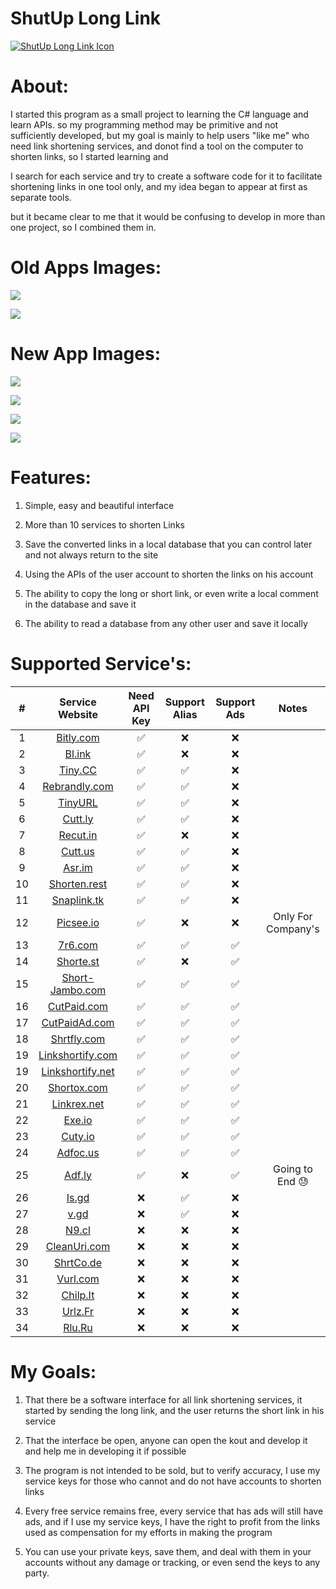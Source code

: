 ShutUp Long Link
=============

[![ShutUp Long Link Icon](https://i.imgur.com/W5ZXM3z.png "ShutUp Long Link Icon")](https://i.imgur.com/W5ZXM3z.png "ShutUp Long Link Icon")



About:
=============

I started this program as a small project to learning  the C# language and learn APIs.
so my programming method may be primitive and not sufficiently developed, 
but my goal is mainly to help users "like me" who need link shortening services, 
and donot find a tool on the computer to shorten links, so I started learning and 

I search for each service and try to create a software code for it to facilitate shortening links in one tool only, and my idea began to appear at first as separate tools.

but it became clear to me that it would be confusing to develop in more than one project, so I combined them in.

Old Apps Images:
=============

[![](https://i.imgur.com/l2EIhCK.png)](https://i.imgur.com/l2EIhCK.png)

[![](https://i.imgur.com/xe39mn2.png)](https://i.imgur.com/xe39mn2.png)

New App Images:
=============

[![](https://i.imgur.com/Wg2xzgH.png)](https://i.imgur.com/Wg2xzgH.png)

[![](https://i.imgur.com/4j6wVje.png)](https://i.imgur.com/4j6wVje.png)

[![](https://i.imgur.com/JnLcsfJ.png)](https://i.imgur.com/JnLcsfJ.png)

[![](https://i.imgur.com/MpbreRP.png)](https://i.imgur.com/MpbreRP.png)


Features:
=============
1. Simple, easy and beautiful interface

2. More than 10 services to shorten Links

3. Save the converted links in a local database that you can control later and not always return to the site

4. Using the APIs of the user account to shorten the links on his account

5. The ability to copy the long or short link, or even write a local comment in the database and save it

6. The ability to read a database from any other user and save it locally

Supported Service's:
=============

| # | Service Website |Need API Key |Support Alias|Support Ads|Notes|
|:--------:|:----------:|:--------:|:-------:|:-------:|:-------:|
| 1 | [Bitly.com](https://bitly.com) |        ✅     | ❌ |❌||
| 2 | [Bl.ink](https://www.bl.ink) |✅| ❌ |❌||
| 3 | [Tiny.CC](https://tiny.cc) | ✅| ✅ |❌||
| 4 | [Rebrandly.com](https://www.rebrandly.com) | ✅|✅|❌||
| 5 | [TinyURL](https://tinyurl.com) | ✅|✅|❌||
| 6 | [Cutt.ly](https://cutt.ly) | ✅|✅|❌||
| 7 | [Recut.in](https://recut.in) | ✅|❌|❌||
| 8 | [Cutt.us](https://cutt.us) | ✅|✅|❌||
| 9 | [Asr.im](https://asr.im) | ✅|✅|❌||
| 10 |[Shorten.rest](https://www.shorten.rest) | ✅|✅|❌||
| 11 |[Snaplink.tk](https://snaplink.tk) | ✅|✅|❌||
| 12 |[Picsee.io](https://picsee.io/en) | ✅|❌|❌|Only For Company's |
| 13 |[7r6.com](https://7r6.com) | ✅|✅|✅||
| 14 |[Shorte.st](https://shorte.st) | ✅|❌|✅||
| 15 |[Short-Jambo.com](https://short-jambo.com) | ✅|✅|✅||
| 16 |[CutPaid.com](https://cutpaid.com) | ✅|✅|✅||
| 17 |[CutPaidAd.com](https://cutpaidad.com) | ✅|✅|✅||
| 18 |[Shrtfly.com](https://shrtfly.com) | ✅|✅|✅||
| 19 |[Linkshortify.com](https://linkshortify.com) | ✅|✅|✅||
| 19 |[Linkshortify.net](https://linkshortify.net) | ✅|✅|✅||
| 20 |[Shortox.com](https://shortox.com) | ✅|✅|✅||
| 21 |[Linkrex.net](https://linkrex.net) | ✅|✅|✅||
| 22 |[Exe.io](https://exe.io) | ✅|✅|✅||
| 23 |[Cuty.io](https://cuty.io) | ✅|✅|✅||
| 24 |[Adfoc.us](https://adfoc.us) | ✅|✅|✅||
| 25 |[Adf.ly](https://adf.ly) | ✅|❌|✅|Going to End 😓|
| 26 |[Is.gd](https://is.gd) |❌|✅|❌||
| 27 |[v.gd](https://v.gd) |❌|✅|❌||
| 28 |[N9.cl](https://n9.cl/en) |❌|❌|❌||
| 29 |[CleanUri.com](https://cleanuri.com) |❌|❌|❌||
| 30 |[ShrtCo.de](https://shrtco.de) |❌|❌|❌||
| 31 |[Vurl.com](https://vurl.com) |❌|❌|❌||
| 32 |[Chilp.It](http://chilp.it) |❌|❌|❌||
| 33 |[Urlz.Fr](https://urlz.fr) |❌|❌|❌||
| 34 |[Rlu.Ru](http://rlu.ru) |❌|❌|❌||

My Goals:
=============

1. That there be a software interface for all link shortening services, it started by sending the long link, and the user returns the short link in his service

2. That the interface be open, anyone can open the kout and develop it and help me in developing it if possible

4. The program is not intended to be sold, but to verify accuracy, I use my service keys for those who cannot and do not have accounts to shorten links

5. Every free service remains free, every service that has ads will still have ads, and if I use my service keys, I have the right to profit from the links used as compensation for my efforts in making the program

6. You can use your private keys, save them, and deal with them in your accounts without any damage or tracking, or even send the keys to any party.
